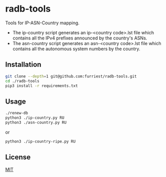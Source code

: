 # radb-tools

Tools for IP-ASN-Country mapping.

- The ip-country script generates an ip-\<country code\>.lst file which contains all the IPv4 prefixes announced by the country's ASNs.
- The asn-country script generates an asn-\<country code\>.lst file which contains all the autonomous system numbers by the country.
  
## Installation

```bash
git clone --depth=1 git@github.com:furriest/radb-tools.git
cd ./radb-tools
pip3 install -r requirements.txt
```

## Usage

```bash
./renew-db
python3 ./ip-country.py RU
python3 ./asn-country.py RU
````
or

```bash
python3 ./ip-country-ripe.py RU
````

## License
[MIT](https://choosealicense.com/licenses/mit/)
